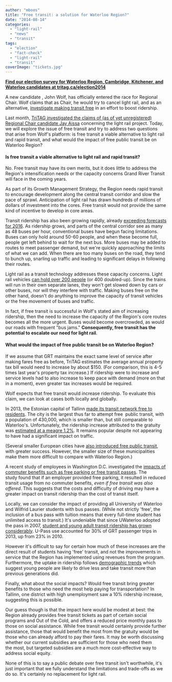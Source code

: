```yaml
---
author: "mboos"
title: "Free transit: a solution for Waterloo Region?"
date: "2014-08-14"
categories: 
  - "light-rail"
  - "news"
  - "transit"
tags: 
  - "election"
  - "fact-check"
  - "light-rail"
  - "transit"
coverImage: "tickets.jpg"
---
```


**[Find our election survey for Waterloo Region, Cambridge, Kitchener, and Waterloo candidates at tritag.ca/election2014](https://tritag.ca/election2014)**

A new candidate , John Wolf, has officially entered the race for Regional Chair. Wolf claims that as Chair, he would try to cancel light rail, and as an alternative, [investigate making transit free](https://www.therecord.com/news-story/4754560-regional-chair-candidate-wants-to-make-transit-free/) in an effort to boost ridership.

Last month, [TriTAG investigated the claims of (as of yet unregistered) Regional Chair candidate Jay Aissa](/blog/2014/07/21/fact-checking-municipal-campaigns-jay-aissa/ "Fact-checking municipal campaigns: Jay Aissa") concerning the light rail project. Today, we will explore the issue of free transit and try to address two questions that arise from Wolf's platform: is free transit a viable alternative to light rail and rapid transit, and what would the impact of free public transit be on Waterloo Region?

<!--more-->

#### Is free transit a viable alternative to light rail and rapid transit?

No. Free transit may have its own merits, but it does little to address the Region's intensification needs or the capacity concerns Grand River Transit will face in the coming years.

As part of its Growth Management Strategy, the Region needs rapid transit to encourage development along the central transit corridor and slow the pace of sprawl. Anticipation of light rail has drawn hundreds of millions of dollars of investment into the cores. Free transit would not provide the same kind of incentive to develop in core areas.

Transit ridership has also been growing rapidly, already [exceeding forecasts for 2016](https://www.therecord.com/news-story/4347637-lrt-ridership-goals-nearly-reached-on-corridor/). As ridership grows, and parts of the central corridor see as many as 48 buses per hour, conventional buses have begun facing limitations. Buses can only hold around 50-60 people, and when these become full, people get left behind to wait for the next bus. More buses may be added to routes to meet passenger demand, but we're quickly approaching the limits of what we can add. When there are too many buses on the road, they tend to bunch up, snarling up traffic and leading to significant delays in following their routes.

Light rail as a transit technology addresses these capacity concerns. Light rail vehicles [can hold over 200 people](https://98.141.86.152/adwheel2012/entries/3988053/464008.FlexityFreedom_Brochurelowres.pdf) (or 400 doubled-up). Since the trains will run in their own separate lanes, they won't get slowed down by cars or other buses, nor will they interfere with traffic. Making buses free on the other hand, doesn't do anything to improve the capacity of transit vehicles or the free movement of buses and traffic.

In fact, if free transit is successful in Wolf's stated aim of increasing ridership, then the need to increase the capacity of the Region's core routes becomes all the more urgent. Buses would become overcrowded, as would our roads with frequent "bus jams." **Consequently, free transit has the potential to escalate our need for light rail**.

#### What would the impact of free public transit be on Waterloo Region?

If we assume that GRT maintains the exact same level of service after making fares free as before, TriTAG estimates the average annual property tax bill would need to increase by about $150. (For comparison, this is 4-5 times last year's property tax increase.) If ridership were to increase and service levels had to also increase to keep pace with demand (more on that in a moment), even greater tax increases would be required.

Wolf expects that free transit would increase ridership. To evaluate this claim, we can look at cases both locally and globally.

In 2013, the Estonian capital of Tallinn [made its transit network free to residents](https://citiscope.org/story/2014/free-public-transit-tallinn-hit-riders-yields-unexpected-results). The city is the largest thus far to attempt free  public transit, with a population of 430,000, which is smaller than, but still comparable to Waterloo's. Unfortunately, the ridership increase attributed to the gratuity was [estimated at a meagre 1.2%](https://www.tallinn.ee/eng/tasutauhistransport/g13168s70247). It remains popular despite not appearing to have had a significant impact on traffic.

(Several smaller European cities have [also introduced free public transit](https://www.citylab.com/work/2012/10/what-really-happens-when-city-makes-its-transit-system-free/3708/), with greater success. However, the smaller size of these municipalities make them more difficult to compare with Waterloo Region.)

A recent study of employees in Washington D.C. investigated the [impacts of commuter benefits such as free parking or free transit passes](https://www.citylab.com/commute/2014/08/its-amazing-how-many-more-commuters-would-drive-less-if-they-didnt-get-free-parking/375402/). The study found that if an employer provided free parking, it resulted in reduced transit usage from no commuter benefits, _even if free transit was also offered_. This suggests that the costs and difficulty of driving may have a greater impact on transit ridership than the cost of transit itself.

Locally, we can consider the impact of providing all University of Waterloo and Wilfrid Laurier students with bus passes. (While not strictly 'free', the inclusion of a bus pass with tuition means that every full-time student has unlimited access to transit.) It's undeniable that since UWaterloo adopted the pass in 2007, [student and young adult transit ridership has grown considerably](https://real.uwaterloo.ca/~mboos/?p=1192). U-Pass use accounted for 30% of GRT passenger trips in 2013, up from 23% in 2010.

However it's difficult to say for certain how much of these increases are the direct result of students having 'free' transit, and not the improvements in service that the Region has implemented using revenues from the program. Furthermore, the uptake in ridership follows [demographic trends](https://www.nytimes.com/2013/05/14/us/report-finds-americans-are-driving-less-led-by-youth.html?pagewanted=all&_r=0) which suggest young people are likely to drive less and take transit more than previous generations did.

Finally, what about the social impacts? Would free transit bring greater benefits to those who need the most help paying for transportation? In Tallinn, one district with high unemployment saw a 10% ridership increase, suggesting this is possible.

Our guess though is that the impact here would be modest at best: the Region already provides free transit tickets as part of certain social programs and Out of the Cold, and offers a reduced price monthly pass to those on social assistance. While free transit would certainly provide further assistance, those that would benefit the most from the gratuity would be those who can already afford to pay their fares. It may be worth discussing whether our current subsidies are sufficient for those who need them the most, but targeted subsidies are a much more cost-effective way to address social equity.

None of this is to say a public debate over free transit isn't worthwhile, it's just important that we fully understand the limitations and trade-offs as we do so. It's certainly no replacement for light rail.
